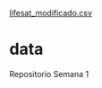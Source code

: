 [lifesat_modificado.csv](https://github.com/user-attachments/files/21136692/lifesat_modificado.csv)
# data
Repositorio Semana 1
